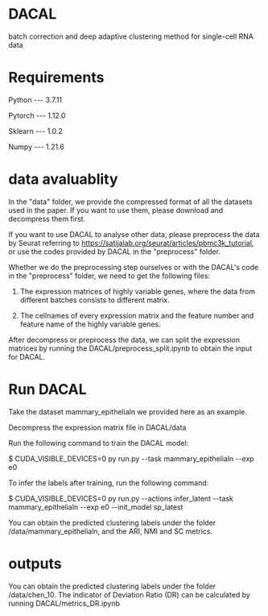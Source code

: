 # DACAL
batch correction and deep adaptive clustering method for single-cell RNA data 
# Requirements
Python --- 3.7.11

Pytorch --- 1.12.0

Sklearn --- 1.0.2

Numpy --- 1.21.6

# data avaluablity
In the "data" folder, we provide the compressed format of all the datasets used in the paper. If you want to use them, please download and decompress them first.

If you want to use DACAL to analyse other data, please preprocess the data by Seurat referring to https://satijalab.org/seurat/articles/pbmc3k_tutorial, or use the codes provided by DACAL in the "preprocess" folder.

Whether we do the preprocessing step ourselves or with the DACAL's code in the "preprocess" folder, we need to get the following files:

1. The expression matrices of highly variable genes, where the data from different batches consists to different matrix.

2. The cellnames of every expression matrix and the feature number and feature name of the highly variable genes.

After decompress or preprocess the data, we can split the expression matrices by running the DACAL/preprocess_split.ipynb to obtain the input for DACAL.

# Run DACAL
Take the dataset mammary_epithelialn we provided here as an example.

Decompress the expression matrix file in DACAL/data

 Run the following command to train the DACAL model:
 
$ CUDA_VISIBLE_DEVICES=0 py run.py --task mammary_epithelialn --exp e0

To infer the labels after training, run the following command:

$ CUDA_VISIBLE_DEVICES=0 py run.py --actions infer_latent --task mammary_epithelialn --exp e0  --init_model sp_latest

You can obtain the predicted clustering labels under the folder /data/mammary_epithelialn, and the ARI, NMI and SC metrics. 

# outputs

You can obtain the predicted clustering labels under the folder /data/chen_10. The indicator of Deviation Ratio (DR) can be calculated by running DACAL/metrics_DR.ipynb
